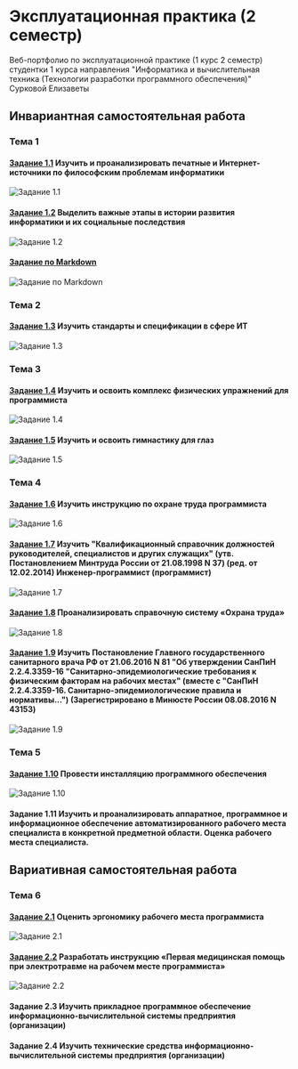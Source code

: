 # Эксплуатационная практика (2 семестр)
Веб-портфолио по эксплуатационной практике (1 курс 2 семестр) студентки 1 курса направления "Информатика и вычислительная техника (Технологии разработки программного обеспечения)" Сурковой Елизаветы

## Инвариантная самостоятельная работа

### Тема 1

#### [Задание 1.1](https://github.com/surkovaes/practice-2-semester/blob/master/%D0%97%D0%B0%D0%B4%D0%B0%D0%BD%D0%B8%D0%B5%201.1%20%D0%98%D0%A1%D0%A0.pdf) Изучить и проанализировать печатные и Интернет-источники по философским проблемам информатики

![Задание 1.1](https://www.unitag.io/qreator/generate?crs=xnjFkEn%252FP85fCPDXJ%252FXXKnPnKU%252FtWVh9E7ei8Ex%252BR4XsTvus59MiRl4OtJ5Y%252F3aRXopA7Qn4wJ6m3qLfsP4IWv39ocSd3mMczmj1AuyiW6K%252F58n8n8s5NK61vAUi6GUR9QhYs1xUoNWG3PC4owAgU1Q%252FHThW3FIfdeEUqZ%252BlJgc%253D&crd=fhOysE0g3Bah%252BuqXA7NPQx2rrS2o9rjHfmG68tV%252F4kzebB4n414t%252FWLYL203DgaPxh8gqne3a4y4yol%252BW8DEK6JamM0%252FCyw%252BmhXeqLQB46VAJn9X5scQFdfjymHOwy%252BCOC1IbaZS8dCdch0%252BTdHkHv6vs1qS0AF9StzAxusQKohei9DHGsJfjC33O6%252BF890I7Vh4szaEOEEQy3x9fbtqVUMEuTfb07B7ALSkIHjrV%252Bo%253D)

#### [Задание 1.2](https://github.com/surkovaes/practice-2-semester/blob/master/%D0%97%D0%B0%D0%B4%D0%B0%D0%BD%D0%B8%D0%B5%201.2%20%D0%98%D0%A1%D0%A0.jpg) Выделить важные этапы в истории развития информатики и их социальные последствия

![Задание 1.2](https://www.unitag.io/qreator/generate?crs=xnjFkEn%252FP85fCPDXJ%252FXXKnPnKU%252FtWVh9E7ei8Ex%252BR4XsTvus59MiRl4OtJ5Y%252F3aRXopA7Qn4wJ6m3qLfsP4IWv39ocSd3mMczmj1AuyiW6K%252F58n8n8s5NK61vAUi6GUR9QhYs1xUoNWG3PC4owAgU1Q%252FHThW3FIfdeEUqZ%252BlJgc%253D&crd=fhOysE0g3Bah%252BuqXA7NPQx2rrS2o9rjHfmG68tV%252F4kzebB4n414t%252FWLYL203DgaPxh8gqne3a4y4yol%252BW8DEK6JamM0%252FCyw%252BmhXeqLQB46VAJn9X5scQFdfjymHOwy%252BCOC1IbaZS8dCdch0%252BTdHkHv6vs1qS0AF9StzAxusQKoj7opMeEaMBjVhBAAaFeb8gc0IB%252BnevmLoeAfJSnJiD9n2MpfgTXySrmXBNSW%252BLVz4%253D)

#### [Задание по Markdown](https://github.com/surkovaes/practice-2-semester/blob/master/%D0%97%D0%B0%D0%B4%D0%B0%D0%BD%D0%B8%D0%B5%20%D0%BF%D0%BE%20Markdown%20(%D0%9E%20%D0%9A%D0%90%D0%A4%D0%95%D0%94%D0%A0%D0%95).md)

![Задание по Markdown](https://www.unitag.io/qreator/generate?crs=xnjFkEn%252FP85fCPDXJ%252FXXKnPnKU%252FtWVh9E7ei8Ex%252BR4XsTvus59MiRl4OtJ5Y%252F3aRXopA7Qn4wJ6m3qLfsP4IWv39ocSd3mMczmj1AuyiW6K%252F58n8n8s5NK61vAUi6GUR9QhYs1xUoNWG3PC4owAgU1Q%252FHThW3FIfdeEUqZ%252BlJgc%253D&crd=fhOysE0g3Bah%252BuqXA7NPQx2rrS2o9rjHfmG68tV%252F4kzebB4n414t%252FWLYL203DgaPxh8gqne3a4y4yol%252BW8DEK6JamM0%252FCyw%252BmhXeqLQB46VAJn9X5scQFdfjymHOwy%252BCOC1IbaZS8dCdch0%252BTdHkHv6vs1qS0AF9StzAxusQKog%252BI0gvKao1lYRvLip3%252FNnK5E3SXKyJtDJ6S%252FXXBMBxleMC%252FBu7hSRkC5LtH%252FfQA6srJYb%252FzHUcweXo884IH7R7ChErCrxveJkj4coRlhGyLsasteEnfeHfhMptf1jSa1gyioHtInbo%252BmJucsd8HTcN)

### Тема 2

#### [Задание 1.3](https://github.com/surkovaes/practice-2-semester/blob/master/%D0%97%D0%B0%D0%B4%D0%B0%D0%BD%D0%B8%D0%B5%201.3%20%D0%98%D0%A1%D0%A0.pdf) Изучить стандарты и спецификации в сфере ИТ

![Задание 1.3](https://www.unitag.io/qreator/generate?crs=xnjFkEn%252FP85fCPDXJ%252FXXKnPnKU%252FtWVh9E7ei8Ex%252BR4XsTvus59MiRl4OtJ5Y%252F3aRXopA7Qn4wJ6m3qLfsP4IWv39ocSd3mMczmj1AuyiW6K%252F58n8n8s5NK61vAUi6GUR9QhYs1xUoNWG3PC4owAgU1Q%252FHThW3FIfdeEUqZ%252BlJgc%253D&crd=fhOysE0g3Bah%252BuqXA7NPQx2rrS2o9rjHfmG68tV%252F4kzebB4n414t%252FWLYL203DgaPxh8gqne3a4y4yol%252BW8DEK6JamM0%252FCyw%252BmhXeqLQB46VAJn9X5scQFdfjymHOwy%252BCOC1IbaZS8dCdch0%252BTdHkHv6vs1qS0AF9StzAxusQKohrfn1JIcAibjAmkCUAR9YdOExOt2%252BH8%252FKgkZCfluK36zr99FNJSUFpBKBs8HH1lZs%253D)

### Тема 3

#### [Задание 1.4](https://github.com/surkovaes/practice-2-semester/blob/master/%D0%97%D0%B0%D0%B4%D0%B0%D0%BD%D0%B8%D0%B5%201.4%20%D0%98%D0%A1%D0%A0.pdf) Изучить и освоить комплекс физических упражнений для программиста

![Задание 1.4](https://www.unitag.io/qreator/generate?crs=xnjFkEn%252FP85fCPDXJ%252FXXKnPnKU%252FtWVh9E7ei8Ex%252BR4XsTvus59MiRl4OtJ5Y%252F3aRXopA7Qn4wJ6m3qLfsP4IWv39ocSd3mMczmj1AuyiW6K%252F58n8n8s5NK61vAUi6GUR9QhYs1xUoNWG3PC4owAgU1Q%252FHThW3FIfdeEUqZ%252BlJgc%253D&crd=fhOysE0g3Bah%252BuqXA7NPQx2rrS2o9rjHfmG68tV%252F4kzebB4n414t%252FWLYL203DgaPxh8gqne3a4y4yol%252BW8DEK6JamM0%252FCyw%252BmhXeqLQB46VAJn9X5scQFdfjymHOwy%252BCOC1IbaZS8dCdch0%252BTdHkHv6vs1qS0AF9StzAxusQKojo1No%252FmVnz%252FJ3H8fhGlrzqpY2QtSs4q7WQQxIC6QOkqY3DX%252FD%252BBIwo3O9Shhneze0%253D)

#### [Задание 1.5](https://github.com/surkovaes/practice-2-semester/blob/master/%D0%97%D0%B0%D0%B4%D0%B0%D0%BD%D0%B8%D0%B5%201.5%20%D0%98%D0%A1%D0%A0.pdf) Изучить и освоить гимнастику для глаз

![Задание 1.5](https://www.unitag.io/qreator/generate?crs=xnjFkEn%252FP85fCPDXJ%252FXXKnPnKU%252FtWVh9E7ei8Ex%252BR4XsTvus59MiRl4OtJ5Y%252F3aRXopA7Qn4wJ6m3qLfsP4IWv39ocSd3mMczmj1AuyiW6K%252F58n8n8s5NK61vAUi6GUR9QhYs1xUoNWG3PC4owAgU1Q%252FHThW3FIfdeEUqZ%252BlJgc%253D&crd=fhOysE0g3Bah%252BuqXA7NPQx2rrS2o9rjHfmG68tV%252F4kzebB4n414t%252FWLYL203DgaPxh8gqne3a4y4yol%252BW8DEK6JamM0%252FCyw%252BmhXeqLQB46VAJn9X5scQFdfjymHOwy%252BCOC1IbaZS8dCdch0%252BTdHkHv6vs1qS0AF9StzAxusQKohH17h8vMFonhlwObOKKJLja5DsGbAmHDP%252BN4viPmR%252FLddYB0q1cqJzljSaua5LNbM%253D)

### Тема 4

#### [Задание 1.6](https://github.com/surkovaes/practice-2-semester/blob/master/%D0%97%D0%B0%D0%B4%D0%B0%D0%BD%D0%B8%D0%B5%201.6%20%D0%98%D0%A1%D0%A0.pdf) Изучить инструкцию по охране труда программиста

![Задание 1.6](https://www.unitag.io/qreator/generate?crs=xnjFkEn%252FP85fCPDXJ%252FXXKnPnKU%252FtWVh9E7ei8Ex%252BR4XsTvus59MiRl4OtJ5Y%252F3aRXopA7Qn4wJ6m3qLfsP4IWv39ocSd3mMczmj1AuyiW6K%252F58n8n8s5NK61vAUi6GUR9QhYs1xUoNWG3PC4owAgU1Q%252FHThW3FIfdeEUqZ%252BlJgc%253D&crd=fhOysE0g3Bah%252BuqXA7NPQx2rrS2o9rjHfmG68tV%252F4kzebB4n414t%252FWLYL203DgaPxh8gqne3a4y4yol%252BW8DEK6JamM0%252FCyw%252BmhXeqLQB46VAJn9X5scQFdfjymHOwy%252BCOC1IbaZS8dCdch0%252BTdHkHv6vs1qS0AF9StzAxusQKohXZ4U18Z0h9v0ejJKQ3GpUBMM1rvOxlZReCzoqlFcYLFEeWUjMet6pYEJ5%252BJRcjDM%253D)

#### [Задание 1.7](https://github.com/surkovaes/practice-2-semester/blob/master/%D0%97%D0%B0%D0%B4%D0%B0%D0%BD%D0%B8%D0%B5%201.7%20%D0%98%D0%A1%D0%A0.pdf) Изучить "Квалификационный справочник должностей руководителей, специалистов и других служащих" (утв. Постановлением Минтруда России от 21.08.1998 N 37) (ред. от 12.02.2014) Инженер-программист (программист)

![Задание 1.7](https://www.unitag.io/qreator/generate?crs=xnjFkEn%252FP85fCPDXJ%252FXXKnPnKU%252FtWVh9E7ei8Ex%252BR4XsTvus59MiRl4OtJ5Y%252F3aRXopA7Qn4wJ6m3qLfsP4IWv39ocSd3mMczmj1AuyiW6K%252F58n8n8s5NK61vAUi6GUR9QhYs1xUoNWG3PC4owAgU1Q%252FHThW3FIfdeEUqZ%252BlJgc%253D&crd=fhOysE0g3Bah%252BuqXA7NPQx2rrS2o9rjHfmG68tV%252F4kzebB4n414t%252FWLYL203DgaPxh8gqne3a4y4yol%252BW8DEK6JamM0%252FCyw%252BmhXeqLQB46VAJn9X5scQFdfjymHOwy%252BCOC1IbaZS8dCdch0%252BTdHkHv6vs1qS0AF9StzAxusQKogzJe7XK0xiRLrjgDyXFb2UvakEvk7iD5lmKAd88w2YdGtZ1r9ooV7sjg9CVePMgVo%253D)

#### [Задание 1.8](https://github.com/surkovaes/practice-2-semester/blob/master/%D0%97%D0%B0%D0%B4%D0%B0%D0%BD%D0%B8%D0%B5%201.8%20%D0%98%D0%A1%D0%A0.pdf) Проанализировать справочную систему «Охрана труда»

![Задание 1.8](https://www.unitag.io/qreator/generate?crs=xnjFkEn%252FP85fCPDXJ%252FXXKnPnKU%252FtWVh9E7ei8Ex%252BR4XsTvus59MiRl4OtJ5Y%252F3aRXopA7Qn4wJ6m3qLfsP4IWv39ocSd3mMczmj1AuyiW6K%252F58n8n8s5NK61vAUi6GUR9QhYs1xUoNWG3PC4owAgU1Q%252FHThW3FIfdeEUqZ%252BlJgc%253D&crd=fhOysE0g3Bah%252BuqXA7NPQx2rrS2o9rjHfmG68tV%252F4kzebB4n414t%252FWLYL203DgaPxh8gqne3a4y4yol%252BW8DEK6JamM0%252FCyw%252BmhXeqLQB46VAJn9X5scQFdfjymHOwy%252BCOC1IbaZS8dCdch0%252BTdHkHv6vs1qS0AF9StzAxusQKohfetAUdj1gFizQDrSme3HhZsY%252FOqui%252FfeMTq6NM1gPE20FfVBbjSqp8SWfF12vjr0%253D)

#### [Задание 1.9](https://github.com/surkovaes/practice-2-semester/blob/master/%D0%97%D0%B0%D0%B4%D0%B0%D0%BD%D0%B8%D0%B5%201.9%20%D0%98%D0%A1%D0%A0.pdf) Изучить Постановление Главного государственного санитарного врача РФ от 21.06.2016 N 81 "Об утверждении СанПиН 2.2.4.3359-16 "Санитарно-эпидемиологические требования к физическим факторам на рабочих местах" (вместе с "СанПиН 2.2.4.3359-16. Санитарно-эпидемиологические правила и нормативы...") (Зарегистрировано в Минюсте России 08.08.2016 N 43153)

![Задание 1.9](https://www.unitag.io/qreator/generate?crs=xnjFkEn%252FP85fCPDXJ%252FXXKnPnKU%252FtWVh9E7ei8Ex%252BR4XsTvus59MiRl4OtJ5Y%252F3aRXopA7Qn4wJ6m3qLfsP4IWv39ocSd3mMczmj1AuyiW6K%252F58n8n8s5NK61vAUi6GUR9QhYs1xUoNWG3PC4owAgU1Q%252FHThW3FIfdeEUqZ%252BlJgc%253D&crd=fhOysE0g3Bah%252BuqXA7NPQx2rrS2o9rjHfmG68tV%252F4kzebB4n414t%252FWLYL203DgaPxh8gqne3a4y4yol%252BW8DEK6JamM0%252FCyw%252BmhXeqLQB46VAJn9X5scQFdfjymHOwy%252BCOC1IbaZS8dCdch0%252BTdHkHv6vs1qS0AF9StzAxusQKog2rFp7CGb52vjt%252FWeIs3uGDyiMMOZeWjKnFRTKZH1DU8391CgIlCVkn6t7xyhYozc%253D)

### Тема 5

#### [Задание 1.10](https://github.com/surkovaes/practice-2-semester/blob/master/%D0%97%D0%B0%D0%B4%D0%B0%D0%BD%D0%B8%D0%B5%201.10%20%D0%98%D0%A1%D0%A0.pdf) Провести инсталляцию программного обеспечения

![Задание 1.10](https://www.unitag.io/qreator/generate?crs=xnjFkEn%252FP85fCPDXJ%252FXXKnPnKU%252FtWVh9E7ei8Ex%252BR4XsTvus59MiRl4OtJ5Y%252F3aRXopA7Qn4wJ6m3qLfsP4IWv39ocSd3mMczmj1AuyiW6K%252F58n8n8s5NK61vAUi6GUR9QhYs1xUoNWG3PC4owAgU1Q%252FHThW3FIfdeEUqZ%252BlJgc%253D&crd=fhOysE0g3Bah%252BuqXA7NPQx2rrS2o9rjHfmG68tV%252F4kzebB4n414t%252FWLYL203DgaPxh8gqne3a4y4yol%252BW8DEK6JamM0%252FCyw%252BmhXeqLQB46VAJn9X5scQFdfjymHOwy%252BCOC1IbaZS8dCdch0%252BTdHkHv6vs1qS0AF9StzAxusQKoiwajxeWJgal46js2ph6YaagGrW%252Fc47xmnfrfRIbHPYOAgYomSbqgMO7uyYaZMv59w%253D)

#### Задание 1.11 Изучить и проанализировать аппаратное, программное и информационное обеспечение автоматизированного рабочего места специалиста в конкретной предметной области. Оценка рабочего места специалиста.

## Вариативная самостоятельная работа

### Тема 6

#### [Задание 2.1](https://github.com/surkovaes/practice-2-semester/blob/master/%D0%97%D0%B0%D0%B4%D0%B0%D0%BD%D0%B8%D0%B5%202.1%20%D0%92%D0%A1%D0%A0.pdf) Оценить эргономику рабочего места программиста

![Задание 2.1](https://www.unitag.io/qreator/generate?crs=xnjFkEn%252FP85fCPDXJ%252FXXKnPnKU%252FtWVh9E7ei8Ex%252BR4XsTvus59MiRl4OtJ5Y%252F3aRXopA7Qn4wJ6m3qLfsP4IWv39ocSd3mMczmj1AuyiW6K%252F58n8n8s5NK61vAUi6GUR9QhYs1xUoNWG3PC4owAgU1Q%252FHThW3FIfdeEUqZ%252BlJgc%253D&crd=fhOysE0g3Bah%252BuqXA7NPQx2rrS2o9rjHfmG68tV%252F4kzebB4n414t%252FWLYL203DgaPxh8gqne3a4y4yol%252BW8DEK6JamM0%252FCyw%252BmhXeqLQB46VAJn9X5scQFdfjymHOwy%252BCOC1IbaZS8dCdch0%252BTdHkHv6vs1qS0AF9StzAxusQKogHBvEukgP0dWNKGjTvsSOAvnAY%252BvKwIh%252Bkg4qmJeXttWz9jQi9KYguqg7XW0fR15M%253D)

#### [Задание 2.2](https://github.com/surkovaes/practice-2-semester/blob/master/%D0%97%D0%B0%D0%B4%D0%B0%D0%BD%D0%B8%D0%B5%202.2%20%D0%92%D0%A1%D0%A0.pdf) Разработать инструкцию «Первая медицинская помощь при электротравме на рабочем месте программиста»

![Задание 2.2](https://www.unitag.io/qreator/generate?crs=xnjFkEn%252FP85fCPDXJ%252FXXKnPnKU%252FtWVh9E7ei8Ex%252BR4XsTvus59MiRl4OtJ5Y%252F3aRXopA7Qn4wJ6m3qLfsP4IWv39ocSd3mMczmj1AuyiW6K%252F58n8n8s5NK61vAUi6GUR9QhYs1xUoNWG3PC4owAgU1Q%252FHThW3FIfdeEUqZ%252BlJgc%253D&crd=fhOysE0g3Bah%252BuqXA7NPQx2rrS2o9rjHfmG68tV%252F4kzebB4n414t%252FWLYL203DgaPxh8gqne3a4y4yol%252BW8DEK6JamM0%252FCyw%252BmhXeqLQB46VAJn9X5scQFdfjymHOwy%252BCOC1IbaZS8dCdch0%252BTdHkHv6vs1qS0AF9StzAxusQKogMMus4vRX8e%252Fx85L5EnHOMwTMCR9PfdV1NAg%252FHnSZn%252F49PPYBAfL%252B1tcPOB4qW6Xw%253D)

#### Задание 2.3 Изучить прикладное программное обеспечение информационно-вычислительной системы предприятия (организации)

#### Задание 2.4 Изучить технические средства информационно-вычислительной системы предприятия (организации)

